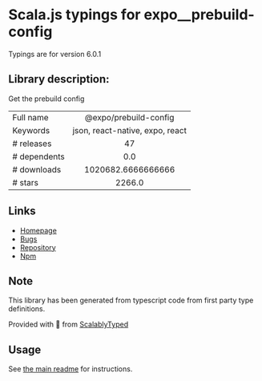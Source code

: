 
# Scala.js typings for expo__prebuild-config

Typings are for version 6.0.1

## Library description:
Get the prebuild config

|                    |                 |
| ------------------ | :-------------: |
| Full name          | @expo/prebuild-config |
| Keywords           | json, react-native, expo, react |
| # releases         | 47 |
| # dependents       | 0.0 |
| # downloads        | 1020682.6666666666 |
| # stars            | 2266.0 |

## Links
- [Homepage](https://github.com/expo/expo-cli/tree/main/packages/prebuild-config#readme)
- [Bugs](https://github.com/expo/expo-cli/issues)
- [Repository](https://github.com/expo/expo-cli)
- [Npm](https://www.npmjs.com/package/%40expo%2Fprebuild-config)
    


## Note
This library has been generated from typescript code from first party type definitions.

Provided with :purple_heart: from [ScalablyTyped](https://github.com/oyvindberg/ScalablyTyped)

## Usage
See [the main readme](../../readme.md) for instructions.


